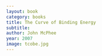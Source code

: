 ```yaml
---
layout: book
category: books
title: The Curve of Binding Energy
subtitle: 
author: John McPhee
year: 2007
image: tcobe.jpg
---
```

